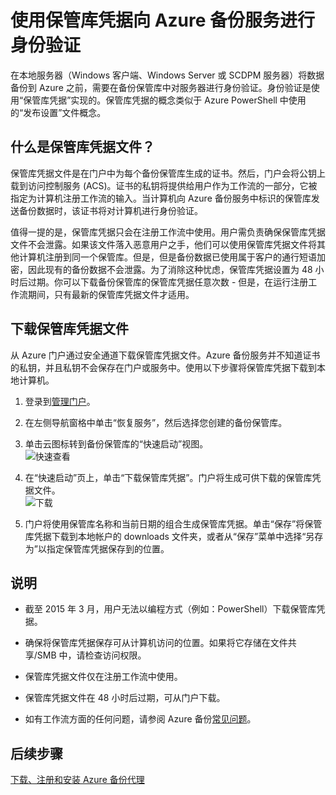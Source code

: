 <properties
   pageTitle="下载 Azure 备份中的保管库凭据"
   description="了解如何使用保管库凭据在备份保管库和 Azure 备份服务中对你的计算机进行身份验证"
   services="backup"
   documentationCenter=""
   authors="prvijay"
   manager="shreeshd"
   editor=""/>
<tags
   ms.service="backup" ms.date="03/27/2015" wacn.date="08/29/2015"/>

# 使用保管库凭据向 Azure 备份服务进行身份验证

在本地服务器（Windows 客户端、Windows Server 或 SCDPM 服务器）将数据备份到 Azure 之前，需要在备份保管库中对服务器进行身份验证。身份验证是使用“保管库凭据”实现的。保管库凭据的概念类似于 Azure PowerShell 中使用的“发布设置”文件概念。

## 什么是保管库凭据文件？

保管库凭据文件是在门户中为每个备份保管库生成的证书。然后，门户会将公钥上载到访问控制服务 (ACS)。证书的私钥将提供给用户作为工作流的一部分，它被指定为计算机注册工作流的输入。当计算机向 Azure 备份服务中标识的保管库发送备份数据时，该证书将对计算机进行身份验证。

值得一提的是，保管库凭据只会在注册工作流中使用。用户需负责确保保管库凭据文件不会泄露。如果该文件落入恶意用户之手，他们可以使用保管库凭据文件将其他计算机注册到同一个保管库。但是，但是备份数据已使用属于客户的通行短语加密，因此现有的备份数据不会泄露。为了消除这种忧虑，保管库凭据设置为 48 小时后过期。你可以下载备份保管库的保管库凭据任意次数 - 但是，在运行注册工作流期间，只有最新的保管库凭据文件才适用。

## 下载保管库凭据文件

从 Azure 门户通过安全通道下载保管库凭据文件。Azure 备份服务并不知道证书的私钥，并且私钥不会保存在门户或服务中。使用以下步骤将保管库凭据下载到本地计算机。

1.  登录到[管理门户](https://manage.windowsazure.cn/)。
2.  在左侧导航窗格中单击“恢复服务”，然后选择您创建的备份保管库。 
3. 单击云图标转到备份保管库的“快速启动”视图。<br/>
![快速查看][1]

4.  在“快速启动”页上，单击“下载保管库凭据”。门户将生成可供下载的保管库凭据文件。<br/>
![下载][2]

5.  门户将使用保管库名称和当前日期的组合生成保管库凭据。单击“保存”将保管库凭据下载到本地帐户的 downloads 文件夹，或者从“保存”菜单中选择“另存为”以指定保管库凭据保存到的位置。

## 说明
+ 截至 2015 年 3 月，用户无法以编程方式（例如：PowerShell）下载保管库凭据。

+ 确保将保管库凭据保存可从计算机访问的位置。如果将它存储在文件共享/SMB 中，请检查访问权限。

+ 保管库凭据文件仅在注册工作流中使用。

+ 保管库凭据文件在 48 小时后过期，可从门户下载。

+ 如有工作流方面的任何问题，请参阅 Azure 备份[常见问题](/documentation/articles/backup-azure-backup-faq)。

## 后续步骤
[下载、注册和安装 Azure 备份代理](/documenatation/articles/backup-azure-backup-download-register)

<!--Image references-->
[1]: ./media/backup-azure-backup-download-vc/quickview.png
[2]: ./media/backup-azure-backup-download-vc/downloadvc.png

<!---HONumber=67-->